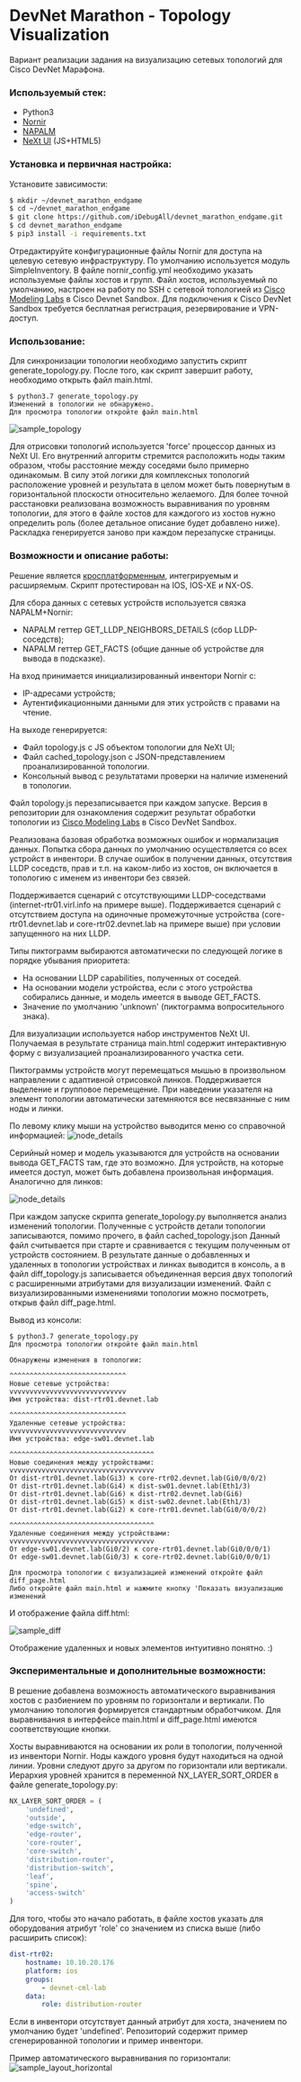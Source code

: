 # DevNet Marathon - Topology Visualization
Вариант реализации задания на визуализацию сетевых топологий для Cisco DevNet Марафона.

### Используемый стек:
  - Python3
  - [Nornir](https://nornir.readthedocs.io/en/latest/)
  - [NAPALM](https://napalm.readthedocs.io/en/latest/)
  - [NeXt UI](https://developer.cisco.com/site/neXt/) (JS+HTML5)

### Установка и первичная настройка:
Установите зависимости:
```sh
$ mkdir ~/devnet_marathon_endgame
$ cd ~/devnet_marathon_endgame
$ git clone https://github.com/iDebugAll/devnet_marathon_endgame.git
$ cd devnet_marathon_endgame
$ pip3 install -i requirements.txt
```
Отредактируйте конфигурационные файлы Nornir для доступа на целевую сетевую инфраструктуру.
По умолчанию используется модуль SimpleInventory.
В файле nornir_config.yml необходимо указать используемые файлы хостов и групп.
Файл хостов, используемый по умолчанию, настроен на работу по SSH с сетевой топологией из [Cisco Modeling Labs](https://devnetsandbox.cisco.com/RM/Diagram/Index/685f774a-a5d6-4df5-a324-3774217d0e6b?diagramType=Topology) в Cisco Devnet Sandbox.
Для подключения к Cisco DevNet Sandbox требуется бесплатная регистрация, резервирование и VPN-доступ.

### Использование:
Для синхронизации топологии необходимо запустить скрипт generate_topology.py.
После того, как скрипт завершит работу, необходимо открыть файл main.html.
```
$ python3.7 generate_topology.py 
Изменений в топологии не обнаружено.
Для просмотра топологии откройте файл main.html
```

![sample_topology](/samples/sample_topology.png)

Для отрисовки топологий используется 'force' процессор данных из NeXt UI.
Его внутренний алгоритм стремится расположить ноды таким образом, чтобы расстояние между соседями было примерно одинакомым.
В силу этой логики для комплексных топологий расположение уровней и результата в целом может быть повернутым в горизонтальной плоскости относительно желаемого. Для более точной расстановки реализована возможность выравнивания по уровням топологии, для этого в файле хостов для каждогого из хостов нужно определить роль (более детальное описание будет добавлено ниже).
Раскладка генерируется заново при каждом перезапуске страницы.

### Возможности и описание работы:

Решение является [кросплатформенным](https://napalm.readthedocs.io/en/latest/support/), интегрируемым и расширяемым.
Скрипт протестирован на IOS, IOS-XE и NX-OS.

Для сбора данных с сетевых устройств используется связка NAPALM+Nornir:
  - NAPALM геттер GET_LLDP_NEIGHBORS_DETAILS (сбор LLDP-соседств);
  - NAPALM геттер GET_FACTS (общие данные об устройстве для вывода в подсказке).

На вход принимается инициализированный инвентори Nornir с:
  - IP-адресами устройств;
  - Аутентификационными данными для этих устройств с правами на чтение.

На выходе генерируется:
  - Файл topology.js c JS объектом топологии для NeXt UI;
  - Файл cached_topology.json с JSON-представлением проанализированной топологии.
  - Консольный вывод с результатами проверки на наличие изменений в топологии.

Файл topology.js перезаписывается при каждом запуске. Версия в репозитории для ознакомления содержит результат обработки топологии из [Cisco Modeling Labs](https://devnetsandbox.cisco.com/RM/Diagram/Index/685f774a-a5d6-4df5-a324-3774217d0e6b?diagramType=Topology) в Cisco DevNet Sandbox.

Реализована базовая обработка возможных ошибок и нормализация данных.
Попытка сбора данных по умолчанию осуществляется со всех устройст в инвентори.
В случае ошибок в получении данных, отсутствия LLDP соседств, прав и т.п. на
каком-либо из хостов, он включается в топологию с именем из инвентори без связей.

Поддерживается сценарий с отсутствующими LLDP-соседствами (internet-rtr01.virl.info на примере выше).
Поддерживается сценарий с отсутствием доступа на одиночные промежуточные устройства (core-rtr01.devnet.lab и core-rtr02.devnet.lab на примере выше) при условии запущенного на них LLDP.

Типы пиктограмм выбираются автоматически по следующей логике в порядке убывания приоритета:
  - На основании LLDP capabilities, полученных от соседей.
  - На основании модели устройства, если с этого устройства собирались данные, и модель имеется в выводе GET_FACTS.
  - Значение по умолчанию 'unknown' (пиктограмма вопросительного знака).

Для визуализации используется набор инструментов NeXt UI. Получаемая в результате страница main.html содержит интерактивную форму с визуализацией проанализированного участка сети.

Пиктограммы устройств могут перемещаться мышью в произвольном направлении с адаптивной отрисовкой линков. Поддерживается выделение и групповое перемещение.
При наведении указателя на элемент топологии автоматически затемняются все несвязанные с ним ноды и линки.

По левому клику мыши на устройство выводится меню со справочной информацией:
![node_details](/samples/sample_node_details.png)

Серийный номер и модель указываются для устройств на основании вывода GET_FACTS там, где это возможно.
Для устройств, на которые имеется доступ, может быть добавлена произвольная информация.
Аналогично для линков:

![node_details](/samples/sample_link_details.png)

При каждом запуске скрипта generate_topology.py выполняется анализ изменений топологии.
Полученные с устройств детали топологии записываются, помимо прочего, в файл cached_topology.json
Данный файл считывается при старте и сравнивается с текущим полученным от устройств состоянием.
В результате данные о добавленных и удаленных в топологии устройствах и линках выводится в консоль, а в файл diff_topology.js записывается объединенная версия двух топологий с расширенными атрибутами для визуализации изменений. Файл с визуализированными изменениями топологии можно посмотреть, открыв файл diff_page.html.

Вывод из консоли:

```
$ python3.7 generate_topology.py 
Для просмотра топологии откройте файл main.html

Обнаружены изменения в топологии:

^^^^^^^^^^^^^^^^^^^^^^^^^^^^^
Новые сетевые устройства:
vvvvvvvvvvvvvvvvvvvvvvvvvvvvv
Имя устройства: dist-rtr01.devnet.lab

^^^^^^^^^^^^^^^^^^^^^^^^^^^^^
Удаленные сетевые устройства:
vvvvvvvvvvvvvvvvvvvvvvvvvvvvv
Имя устройства: edge-sw01.devnet.lab

^^^^^^^^^^^^^^^^^^^^^^^^^^^^^^^^^^^^
Новые соединения между устройствами:
vvvvvvvvvvvvvvvvvvvvvvvvvvvvvvvvvvvv
От dist-rtr01.devnet.lab(Gi3) к core-rtr02.devnet.lab(Gi0/0/0/2)
От dist-rtr01.devnet.lab(Gi4) к dist-sw01.devnet.lab(Eth1/3)
От dist-rtr01.devnet.lab(Gi6) к dist-rtr02.devnet.lab(Gi6)
От dist-rtr01.devnet.lab(Gi5) к dist-sw02.devnet.lab(Eth1/3)
От dist-rtr01.devnet.lab(Gi2) к core-rtr01.devnet.lab(Gi0/0/0/2)

^^^^^^^^^^^^^^^^^^^^^^^^^^^^^^^^^^^^
Удаленные соединения между устройствами:
vvvvvvvvvvvvvvvvvvvvvvvvvvvvvvvvvvvv
От edge-sw01.devnet.lab(Gi0/2) к core-rtr01.devnet.lab(Gi0/0/0/1)
От edge-sw01.devnet.lab(Gi0/3) к core-rtr02.devnet.lab(Gi0/0/0/1)

Для просмотра топологии с визуализацией изменений откройте файл diff_page.html
Либо откройте файл main.html и нажмите кнопку 'Показать визуализацию изменений
```

И отображение файла diff.html:

![sample_diff](/samples/sample_diff.png)

Отображение удаленных и новых элементов интуитивно понятно. :)


### Экспериментальные и дополнительные возможности:

В решение добавлена возможность автоматического выравнивания хостов с разбиением по уровням по горизонтали и вертикали.
По умолчанию топология формируется стандартным обработчиком. Для выравнивания в интерфейсе main.html и diff_page.html имеются соответствующие кнопки.

Хосты выравниваются на основании их роли в топологии, полученной из инвентори Nornir.
Ноды каждого уровня будут находиться на одной линии. Уровни следуют друго за другом по горизонтали или вертикали.
Иерархия уровней хранится в переменной NX_LAYER_SORT_ORDER в файле generate_topology.py:

```python
NX_LAYER_SORT_ORDER = (
    'undefined',
    'outside',
    'edge-switch',
    'edge-router',
    'core-router',
    'core-switch',
    'distribution-router',
    'distribution-switch',
    'leaf',
    'spine',
    'access-switch'
)
```

Для того, чтобы это начало работать, в файле хостов указать для оборудования атрибут 'role' со значением из списка выше (либо расширить список):

```yaml
dist-rtr02:
    hostname: 10.10.20.176
    platform: ios
    groups:
        - devnet-cml-lab
    data:
        role: distribution-router
```

Если в инвентори отсутствует данный атрибут для хоста, значением по умолчанию будет 'undefined'.
Репозиторий содержит пример сгенерированной топологии и пример инвентори.

Пример автоматического выравнивания по горизонтали:
![sample_layout_horizontal](/samples/sample_layout_horizontal.png)
